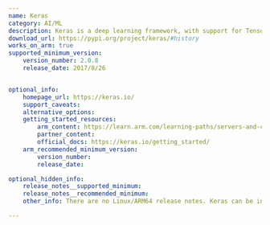 ```yaml
---
name: Keras
category: AI/ML
description: Keras is a deep learning framework, with support for TensorFlow, JAX, and PyTorch. Keras effortlessly build and train models for computer vision, audio processing, natural language processing, recommender systems, timeseries forecasting, etc.
download_url: https://pypi.org/project/keras/#history
works_on_arm: true
supported_minimum_version:
    version_number: 2.0.8
    release_date: 2017/8/26


optional_info:
    homepage_url: https://keras.io/
    support_caveats:
    alternative_options:
    getting_started_resources:
        arm_content: https://learn.arm.com/learning-paths/servers-and-cloud-computing/keras-core/
        partner_content:
        official_docs: https://keras.io/getting_started/
    arm_recommended_minimum_version:
        version_number:
        release_date:

optional_hidden_info:
    release_notes__supported_minimum:
    release_notes__recommended_minimum:
    other_info: There are no Linux/ARM64 release notes. Keras can be installed via pip on the Neoverse N1, from version 2.0.8 onwards, prior versions fail to build.

---
```


